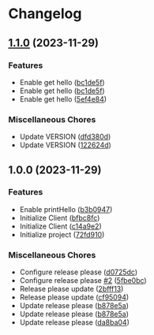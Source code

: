 # Changelog

## [1.1.0](https://github.com/yash30201/bot-testing-php/compare/1.0.0...v1.1.0) (2023-11-29)


### Features

* Enable get hello ([bc1de5f](https://github.com/yash30201/bot-testing-php/commit/bc1de5ff1da85407ffa598cff18072b5e459a4a9))
* Enable get hello ([bc1de5f](https://github.com/yash30201/bot-testing-php/commit/bc1de5ff1da85407ffa598cff18072b5e459a4a9))
* Enable get hello ([5ef4e84](https://github.com/yash30201/bot-testing-php/commit/5ef4e848c146a426649cc60de54408912524449c))


### Miscellaneous Chores

* Update VERSION ([dfd380d](https://github.com/yash30201/bot-testing-php/commit/dfd380ddd487fc72d5e2ac5cca3984e815c16493))
* Update VERSION ([122624d](https://github.com/yash30201/bot-testing-php/commit/122624dc45a28ee032c10c4f43f50c129af0880a))

## 1.0.0 (2023-11-29)


### Features

* Enable printHello ([b3b0947](https://github.com/yash30201/bot-testing-php/commit/b3b094785c18e30b45705d8166f1595661556852))
* Initialize Client ([bfbc8fc](https://github.com/yash30201/bot-testing-php/commit/bfbc8fccc9ebaf365a9f8cc3bcf3af1062b5818c))
* Initialize Client ([c14a9e2](https://github.com/yash30201/bot-testing-php/commit/c14a9e2133ba28a6f16e8700d9d0308093c57504))
* Initialize project ([72fd910](https://github.com/yash30201/bot-testing-php/commit/72fd910d30b4b192cb22bf5e9c8d880e11009ecd))


### Miscellaneous Chores

* Configure release please ([d0725dc](https://github.com/yash30201/bot-testing-php/commit/d0725dc0b794140e1ca71bfef465fcc9c1e4c3c6))
* Configure release please [#2](https://github.com/yash30201/bot-testing-php/issues/2) ([5fbe0bc](https://github.com/yash30201/bot-testing-php/commit/5fbe0bc85458d5bf6001030cc36beb3cc57107ec))
* Release please update ([2bfff13](https://github.com/yash30201/bot-testing-php/commit/2bfff1388a34cafbda5374b0ad1d91faa3f43e20))
* Release please update ([cf95094](https://github.com/yash30201/bot-testing-php/commit/cf95094288508ff53273c9255063248f84595475))
* Update release please ([b878e5a](https://github.com/yash30201/bot-testing-php/commit/b878e5a7f0b31840526e14a15181c8071dade13a))
* Update release please ([b878e5a](https://github.com/yash30201/bot-testing-php/commit/b878e5a7f0b31840526e14a15181c8071dade13a))
* Update release please ([da8ba04](https://github.com/yash30201/bot-testing-php/commit/da8ba0457da5bcf762fe949d5bd4048f6defbe48))
